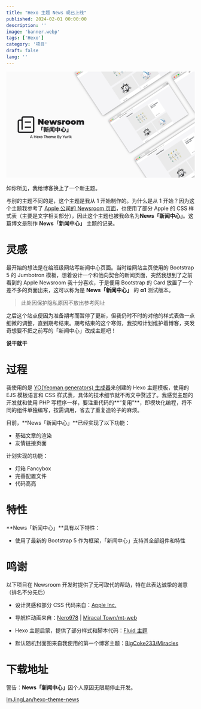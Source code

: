 ```yaml
---
title: "Hexo 主题 News 现已上线"
published: 2024-02-01 00:00:00
description: ''
image: 'banner.webp'
tags: ['Hexo']
category: '项目'
draft: false 
lang: ''
---
```


![](banner.webp)

如你所见，我给博客换上了一个新主题。

与别的主题不同的是，这个主题是我从 1 开始制作的。为什么是从 1 开始？因为这个主题我参考了 [Apple 公司的 Newsroom 页面](https://www.apple.com.cn/newsroom/)，也使用了部分 Apple 的 CSS 样式表（主要是文字相关部分），因此这个主题也被我命名为**News「新闻中心」**。这篇博文是制作 **News「新闻中心」** 主题的记录。

# 灵感

最开始的想法是在给班级网站写新闻中心页面。当时给网站主页使用的 Bootstrap 5 的 Jumbotron 模板，想着设计一个和他向契合的新闻页面，突然我想到了之前看到的 Apple Newsroom 我十分喜欢，于是便用 Bootstrap 的 Card 放置了一个差不多的页面出来，这可以称为是 **News「新闻中心」** 的 **α1** 测试版本。

> 此处因保护隐私原因不放出参考网址

之后这个站点便因为准备期考而暂停了更新，但我仍时不时的对他的样式表做一点细微的调整，直到期考结束。期考结束的这个寒假，我按照计划维护着博客，突发奇想要不把之前写的「新闻中心」改成主题吧！

**说干就干**

# 过程

我使用的是 [YO(Yeoman generators) 生成器](https://www.npmjs.com/package/yo)来创建的 Hexo 主题模板，使用的 EJS 模板语言和 CSS 样式表，具体的技术细节就不再文中赘述了。我感觉主题的开发就和使用 PHP 写程序一样，要注重代码的**“复用”**，即模块化编程，将不同的组件单独编写，按需调用，省去了重复造轮子的麻烦。

目前，**News「新闻中心」**已经实现了以下功能：

- 基础文章的渲染
- 友情链接页面

计划实现的功能：

- 灯箱 Fancybox
- 完善配置文件
- 代码高亮

# 特性

**News「新闻中心」**具有以下特性：

- 使用了最新的 Bootstrap 5 作为框架，「新闻中心」支持其全部组件和特性

# 鸣谢

以下项目在 Newsroom 开发时提供了无可取代的帮助，特在此表达诚挚的谢意（排名不分先后）

- 设计灵感和部分 CSS 代码来自：[Apple Inc.](//apple.com.cn)

- 导航栏动画来自：[Nero978](https://nero978.top/) | [Miracal Town/mt-web](https://github.com/Miracle-Town/mt-web)

- Hexo 主题启蒙，提供了部分样式和脚本代码：[Fluid 主题](https://github.com/fluid-dev/hexo-theme-fluid)

- 默认随机封面图来自我使用的第一个博客主题：[BigCoke233/Miracles](https://github.com/BigCoke233/miracles)

# 下载地址

<div class="alert alert-danger" role="alert">
  警告：<b>News「新闻中心」</b>因个人原因无限期停止开发。
</div>

<a href="https://github.com/ImJingLan/hexo-theme-news" target="_blank" type="button" class="btn btn-outline-dark btn-lg w-100" ><i class="bi bi-github"></i> ImJingLan/hexo-theme-news</a>

